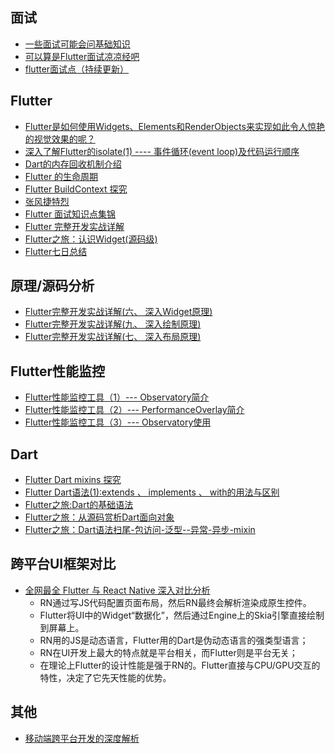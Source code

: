 ## 面试

- [一些面试可能会问基础知识](https://www.cnblogs.com/yangyxd/p/10449614.html)
- [可以算是Flutter面试凉凉经吧](https://juejin.im/post/5c67d621518825620a7f133e)
- [flutter面试点（持续更新）](https://blog.csdn.net/u013095264/article/details/88802822)

## Flutter

- [Flutter是如何使用Widgets、Elements和RenderObjects来实现如此令人惊艳的视觉效果的呢？](https://juejin.im/post/5c3c7759f265da6143134797)
- [深入了解Flutter的isolate(1) ---- 事件循环(event loop)及代码运行顺序](https://juejin.im/post/5c338bdb6fb9a04a01647eb9#comment)
- [Dart的内存回收机制介绍](https://juejin.im/post/5c7e0c255188250a432388d8)
- [Flutter 的生命周期](https://juejin.im/post/5d1209e6e51d454d56535822)
- [Flutter BuildContext 探究](https://juejin.im/post/5c4169e4e51d45783b4b0168)
- [张风捷特烈](https://juejin.im/user/5b42c0656fb9a04fe727eb37/posts)
- [Flutter 面试知识点集锦](https://juejin.im/post/5cd9875ae51d453d022cb662)
- [Flutter 完整开发实战详解](https://juejin.im/post/5d1af0aee51d454fbf540a52)
- [Flutter之旅：认识Widget(源码级)](https://juejin.im/post/5d22752c6fb9a07f04206a18)
- [Flutter七日总结](https://juejin.im/post/5c1f358cf265da61223a54c7)

## 原理/源码分析

- [Flutter完整开发实战详解(六、 深入Widget原理)](https://juejin.im/post/5c7e853151882549664b0543)
- [Flutter完整开发实战详解(九、 深入绘制原理)](https://juejin.im/post/5ca0e0aff265da309728659a)
- [Flutter完整开发实战详解(七、 深入布局原理)](https://juejin.im/post/5c8c6ef7e51d450ba7233f51)

## Flutter性能监控

- [Flutter性能监控工具（1）--- Observatory简介](https://juejin.im/post/5c4c7634e51d453be80171c9#comment)
- [Flutter性能监控工具（2）--- PerformanceOverlay简介](https://juejin.im/post/5c4d3ef66fb9a049b13e95b7)
- [Flutter性能监控工具（3）--- Observatory使用](https://juejin.im/post/5c4f1c6951882525a72458b6)

## Dart

- [Flutter Dart mixins 探究](https://juejin.im/post/5c44382d51882523f0261bb5)
- [Flutter Dart语法(1):extends 、 implements 、 with的用法与区别](https://juejin.im/post/5c4881dae51d45098e4d96cf)
- [Flutter之旅:Dart的基础语法](https://juejin.im/post/5d1d614df265da1b971a9177)
- [Flutter之旅：从源码赏析Dart面向对象](https://juejin.im/post/5d1ef5b66fb9a07ed7409d1e)
- [Flutter之旅：Dart语法扫尾-包访问-泛型--异常-异步-mixin](https://juejin.im/post/5d20090e5188251a966be7ca)

## 跨平台UI框架对比

- [全网最全 Flutter 与 React Native 深入对比分析](https://juejin.im/post/5d0bac156fb9a07ec56e7f15)
  - RN通过写JS代码配置页面布局，然后RN最终会解析渲染成原生控件。
  - Flutter将UI中的Widget“数据化”，然后通过Engine上的Skia引擎直接绘制到屏幕上。
  - RN用的JS是动态语言，Flutter用的Dart是伪动态语言的强类型语言；
  - RN在UI开发上最大的特点就是平台相关，而Flutter则是平台无关；
  - 在理论上Flutter的设计性能是强于RN的。Flutter直接与CPU/GPU交互的特性，决定了它先天性能的优势。

## 其他

- [移动端跨平台开发的深度解析](https://juejin.im/post/5b395eb96fb9a00e556123ef)